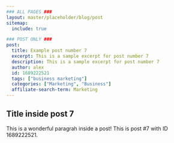 ```yaml
---
### ALL PAGES ###
layout: master/placeholder/blog/post
sitemap:
  include: true

### POST ONLY ###
post:
  title: Example post number 7
  excerpt: This is a sample excerpt for post number 7
  description: This is a sample excerpt for post number 7
  author: alex
  id: 1689222521
  tags: ["business marketing"]
  categories: ["Marketing", "Business"]
  affiliate-search-term: Marketing
---
```


## Title inside post 7
This is a wonderful paragrah inside a post! This is post #7 with ID 1689222521.
